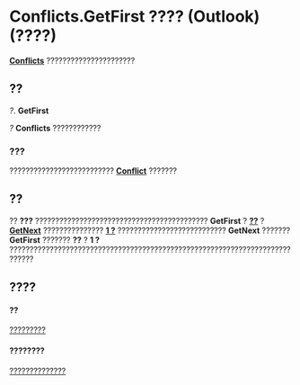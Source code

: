 
# Conflicts.GetFirst ???? (Outlook)(????)

 **[Conflicts](c4e1c060-519a-a6d1-8fb2-c7dfa1e3e66f.md)** ??????????????????????


## ??

 _?_. **GetFirst**

 _?_ **Conflicts** ????????????


### ???

??????????????????????????  **[Conflict](a7c8f12a-08ba-9fff-60b8-a02d1c7f6f33.md)** ???????


## ??

?? **???** ??????????????????????????????????????????? **GetFirst** ? **[??](2f82fcab-7c8e-3df7-adc1-8f701d3bf9cb.md)** ? **[GetNext](2e21ea88-c732-17ee-cd87-698fee992269.md)** ??????????????? **[1 ?](23b5d75a-e1eb-7164-df92-71e37a1ec79f.md)** ??????????????????????????? **GetNext** ??????? **GetFirst** ??????? **??** ? **1 ?** ????????????????????????????????????????????????????????????????????????????


## ????


#### ??


[?????????](c4e1c060-519a-a6d1-8fb2-c7dfa1e3e66f.md)
#### ????????


[??????????????](http://msdn.microsoft.com/library/dcc61922-d119-1bb9-c175-a80a73599559%28Office.15%29.aspx)